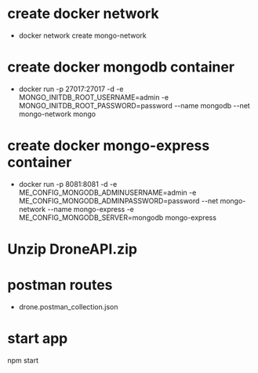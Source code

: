 # create docker network
- docker network create mongo-network

# create docker mongodb container
- docker run -p 27017:27017 -d -e MONGO_INITDB_ROOT_USERNAME=admin -e MONGO_INITDB_ROOT_PASSWORD=password --name mongodb --net mongo-network mongo



# create docker mongo-express container
- docker run -p 8081:8081 -d -e ME_CONFIG_MONGODB_ADMINUSERNAME=admin -e ME_CONFIG_MONGODB_ADMINPASSWORD=password --net mongo-network --name mongo-express -e ME_CONFIG_MONGODB_SERVER=mongodb mongo-express


# Unzip DroneAPI.zip

# postman routes
- drone.postman_collection.json

# start app
npm start